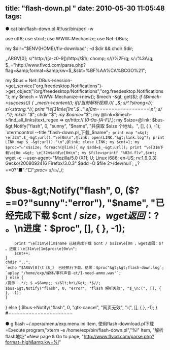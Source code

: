 title: "flash-down.pl "
date: 2010-05-30 11:05:48
tags:
---

● cat bin/flash-down.pl 
#!/usr/bin/perl -w

use utf8;
use strict;
use WWW::Mechanize;
use Net::DBus;

my $dir="$ENV{HOME}/flv-download";
-d $dir &amp;&amp; chdir $dir;

$_=$ARGV[0];
s/^http:\/([a-z0-9])/http:\/\/$1/;
chomp; s/\//%2F/g; s/:/%3A/g;
$_="http://www.flvcd.com/parse.php?flag=&amp;format=&amp;kw=$_&amp;sbt=%BF%AA%CA%BCGO%21";

my $bus = Net::DBus-&gt;session-&gt;get_service("org.freedesktop.Notifications")-&gt;get_object("/org/freedesktop/Notifications","org.freedesktop.Notifications");
my $mech = WWW::Mechanize-&gt;new();
$mech -&gt; get($_);
if ($mech-&gt;success()) {
	$_=$mech-&gt;content();
	if(/当前解析视频.*/){
	$_=$&amp;; s/^.*?strong&gt;//; s/&lt;strong.*//;
	print "\e[31m\e[1m".$_."\e[0m==================\n";
	s/ .*//; 
	mkdir "$_"; chdir "$_";
	my $name="$_";
	my @link=$mech-&gt;find_all_links(text_regex =&gt; qr/http:\/\/.*[0-9a-fA-F]*/,);
	my $size=@link;
	$bus-&gt;Notify("flash", 0, "sunny", "$name", "共获取 $size 个地址。", [], { }, -1);
	`xtermcontrol --title "flash-down.pl_下载_$name"`;
	print map "=&gt; \e[32m".$_-&gt;url()."\e[0m\n",@link;
	open(LINK,"&gt;link.log"); print LINK map $_-&gt;url()."\n",@link; close LINK;
	my $cnt=1; my $proc="▭"x$size;
	foreach(@link){
		my $add=$_-&gt;url();
		print "\e[31m下载\e[0m =&gt; \e[32m$add\e[0m\n";
		my $file=sprintf "%02d.flv",$cnt;
		`wget -c --user-agent="Mozilla/5.0 (X11; U; Linux i686; en-US; rv:1.9.0.3) Gecko/2008092416 Firefox/3.0.3" $add -O $file 2&gt;/dev/null`;
		$_=$?==0?"■":"□";$proc=~s/▭/$_/; 
#                $bus-&gt;Notify("flash", 0, ($?==0?"sunny":"error"), "$name", "已经完成下载 $cnt / $size ，wget返回：$? 。\n进度：$proc", [], { }, -1);
		print "\e[31m\e[1m$name 已经完成下载 $cnt / $size\e[0m ，wget返回：$? 。进度：\e[31m\e[1m$proc\e[0m\n";
		$cnt++;
	}
	chdir "..";
	`echo "$ARGV[0]\t《$_》 已经执行下载。结果：$proc"&gt;&gt;flash-down.log`;
	`aplay "/home/exp/媒体/事件声音-et/I-need-ammo.wav"`;
	} else {
	/提示：.*/; $_=$&amp;; s/&lt;br\/&gt;.*$//; 
	$bus-&gt;Notify("flash", 0, "error", "flash 解析失败", "$_\n:(", [], { }, -1);
	}
} else {
	$bus-&gt;Notify("flash", 0, "gtk-cancel", "网页无效", ":(", [], { }, -1);
}
#======================


● g flash ~/.opera/menu/exp.menu.ini 
Item, 使用flash-download.pl下载=Execute program,"xterm -e /home/exp/bin/flash-down.pl","%l"
Item, "解析flash地址"=New page &amp; Go to page, "http://www.flvcd.com/parse.php?format=high&amp;kw=%l"